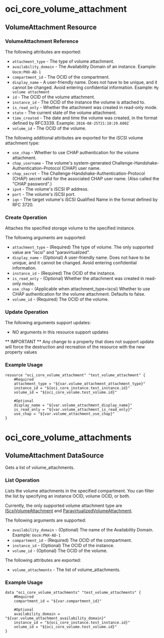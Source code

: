 # oci_core_volume_attachment

## VolumeAttachment Resource

### VolumeAttachment Reference

The following attributes are exported:

* `attachment_type` - The type of volume attachment.
* `availability_domain` - The Availability Domain of an instance.  Example: `Uocm:PHX-AD-1` 
* `compartment_id` - The OCID of the compartment.
* `display_name` - A user-friendly name. Does not have to be unique, and it cannot be changed. Avoid entering confidential information.  Example: `My volume attachment` 
* `id` - The OCID of the volume attachment.
* `instance_id` - The OCID of the instance the volume is attached to.
* `is_read_only` - Whether the attachment was created in read-only mode.
* `state` - The current state of the volume attachment.
* `time_created` - The date and time the volume was created, in the format defined by RFC3339.  Example: `2016-08-25T21:10:29.600Z` 
* `volume_id` - The OCID of the volume.

The following additional attributes are exported for the iSCSI volume attachment type:
* `use_chap` - Whether to use CHAP authentication for the volume attachment.
* `chap_username` - The volume's system-generated Challenge-Handshake-Authentication-Protocol (CHAP) user name.
* `chap_secret` - The Challenge-Handshake-Authentication-Protocol (CHAP) secret valid for the associated CHAP user name. (Also called the "CHAP password".)
* `ipv4` - The volume's iSCSI IP address.
* `port` - The volume's iSCSI port.
* `iqn` - The target volume's iSCSI Qualified Name in the format defined by RFC 3720.

### Create Operation
Attaches the specified storage volume to the specified instance.


The following arguments are supported:

* `attachment_type` - (Required) The type of volume. The only supported value are "iscsi" and "paravirtualized".
* `display_name` - (Optional) A user-friendly name. Does not have to be unique, and it cannot be changed. Avoid entering confidential information. 
* `instance_id` - (Required) The OCID of the instance.
* `is_read_only` - (Optional) Whether the attachment was created in read-only mode.
* `use_chap` - (Applicable when attachment_type=iscsi) Whether to use CHAP authentication for the volume attachment. Defaults to false.
* `volume_id` - (Required) The OCID of the volume.


### Update Operation


The following arguments support updates:
* NO arguments in this resource support updates

** IMPORTANT **
Any change to a property that does not support update will force the destruction and recreation of the resource with the new property values

### Example Usage

```hcl
resource "oci_core_volume_attachment" "test_volume_attachment" {
	#Required
	attachment_type = "${var.volume_attachment_attachment_type}"
	instance_id = "${oci_core_instance.test_instance.id}"
	volume_id = "${oci_core_volume.test_volume.id}"

	#Optional
	display_name = "${var.volume_attachment_display_name}"
	is_read_only = "${var.volume_attachment_is_read_only}"
	use_chap = "${var.volume_attachment_use_chap}"
}
```

# oci_core_volume_attachments

## VolumeAttachment DataSource

Gets a list of volume_attachments.

### List Operation
Lists the volume attachments in the specified compartment. You can filter the
list by specifying an instance OCID, volume OCID, or both.

Currently, the only supported volume attachment type are [IScsiVolumeAttachment](https://docs.us-phoenix-1.oraclecloud.com/api/#/en/iaas/20160918/IScsiVolumeAttachment/) and
[ParavirtualizedVolumeAttachment](https://docs.us-phoenix-1.oraclecloud.com/api/#/en/iaas/20160918/ParavirtualizedVolumeAttachment/).

The following arguments are supported:

* `availability_domain` - (Optional) The name of the Availability Domain.  Example: `Uocm:PHX-AD-1` 
* `compartment_id` - (Required) The OCID of the compartment.
* `instance_id` - (Optional) The OCID of the instance.
* `volume_id` - (Optional) The OCID of the volume.


The following attributes are exported:

* `volume_attachments` - The list of volume_attachments.

### Example Usage

```hcl
data "oci_core_volume_attachments" "test_volume_attachments" {
	#Required
	compartment_id = "${var.compartment_id}"

	#Optional
	availability_domain = "${var.volume_attachment_availability_domain}"
	instance_id = "${oci_core_instance.test_instance.id}"
	volume_id = "${oci_core_volume.test_volume.id}"
}
```